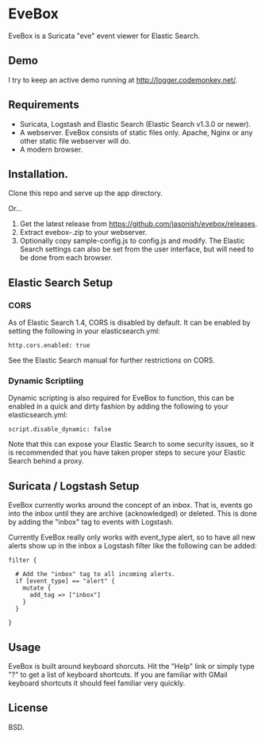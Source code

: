 # EveBox

EveBox is a Suricata "eve" event viewer for Elastic Search.

## Demo

I try to keep an active demo running at http://logger.codemonkey.net/.

## Requirements

- Suricata, Logstash and Elastic Search (Elastic Search v1.3.0 or newer).
- A webserver.  EveBox consists of static files only.  Apache, Nginx
  or any other static file webserver will do.
- A modern browser.

## Installation.

Clone this repo and serve up the app directory.

Or...

1. Get the latest release from https://github.com/jasonish/evebox/releases.
2. Extract evebox-<version>.zip to your webserver.
3. Optionally copy sample-config.js to config.js and modify.  The
   Elastic Search settings can also be set from the user interface,
   but will need to be done from each browser.

## Elastic Search Setup

### CORS

As of Elastic Search 1.4, CORS is disabled by default.  It can be
enabled by setting the following in your elasticsearch.yml:

```
http.cors.enabled: true
```

See the Elastic Search manual for further restrictions on CORS.

### Dynamic Scriptiing

Dynamic scripting is also required for EveBox to function, this can be
enabled in a quick and dirty fashion by adding the following to your
elasticsearch.yml:

```
script.disable_dynamic: false
```

Note that this can expose your Elastic Search to some security issues,
so it is recommended that you have taken proper steps to secure your
Elastic Search behind a proxy.

## Suricata / Logstash Setup

EveBox currently works around the concept of an inbox.  That is, events
go into the inbox until they are archive (acknowledged) or deleted.
This is done by adding the "inbox" tag to events with Logstash.

Currently EveBox really only works with event_type alert, so to have
all new alerts show up in the inbox a Logstash filter like the
following can be added:

    filter {

      # Add the "inbox" tag to all incoming alerts.
      if [event_type] == "alert" {
	    mutate {
		  add_tag => ["inbox"]
	    }
	  }

    }

## Usage

EveBox is built around keyboard shorcuts.  Hit the "Help" link or
simply type "?" to get a list of keyboard shortcuts.  If you are
familiar with GMail keyboard shortcuts it should feel familiar very
quickly.

## License

BSD.
